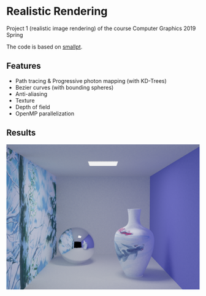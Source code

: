 # Realistic Rendering
Project 1 (realistic image rendering) of the course Computer Graphics 2019 Spring

The code is based on [smallpt](http://www.kevinbeason.com/smallpt/ "smallpt").

## Features

- Path tracing & Progressive photon mapping (with KD-Trees)
- Bezier curves (with bounding spheres)
- Anti-aliasing
- Texture
- Depth of field
- OpenMP parallelization

## Results

![avatar](https://github.com/RecursionSheep/RealisticRendering/blob/master/results/image.png)

